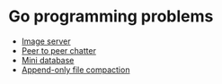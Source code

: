 # Go programming problems

- [Image server](imgserv.md)
- [Peer to peer chatter](peer-to-peer-chatter.md)
- [Mini database](minidb.md)
- [Append-only file compaction](aof.md)
